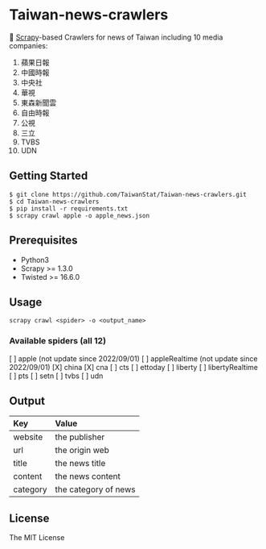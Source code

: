 # Taiwan-news-crawlers

🐞 [Scrapy](https://scrapy.org)-based Crawlers for news of Taiwan including 10 media companies:
1. 蘋果日報
2. 中國時報
3. 中央社
4. 華視
5. 東森新聞雲
6. 自由時報
7. 公視
8. 三立
9. TVBS
10. UDN


## Getting Started

```
$ git clone https://github.com/TaiwanStat/Taiwan-news-crawlers.git
$ cd Taiwan-news-crawlers
$ pip install -r requirements.txt
$ scrapy crawl apple -o apple_news.json
```

## Prerequisites

- Python3
- Scrapy >= 1.3.0
- Twisted >= 16.6.0

## Usage
```scrapy crawl <spider> -o <output_name>```
### Available spiders (all 12)
[ ] apple (not update since 2022/09/01)
[ ] appleRealtime (not update since 2022/09/01)
[X] china
[X] cna
[ ] cts
[ ] ettoday
[ ] liberty
[ ] libertyRealtime
[ ] pts
[ ] setn
[ ] tvbs
[ ] udn

## Output
| Key | Value |
| :---      |          :--- |
| website   | the publisher|
| url       | the origin web|
| title     | the news title|
| content   | the news content      |
| category  | the category of news |

## License
The MIT License
